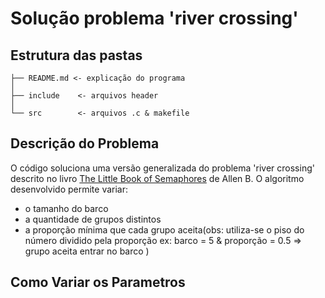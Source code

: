 # Solução problema 'river crossing'
## Estrutura das pastas

~~~
├── README.md <- explicação do programa
│
├── include    <- arquivos header
│
└── src        <- arquivos .c & makefile
~~~

## Descrição do Problema
O código soluciona uma versão generalizada do problema 'river crossing' descrito no livro  [The Little Book of Semaphores](https://greenteapress.com/wp/semaphores/) de Allen B. O algoritmo desenvolvido permite variar: 
- o tamanho do barco
- a quantidade de grupos distintos
- a proporção mínima que cada grupo aceita(obs: utiliza-se o piso do número dividido pela proporção ex: barco = 5 & proporção = 0.5 => grupo aceita entrar no barco )

## Como Variar os Parametros

